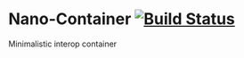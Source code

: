 # Nano-Container [![Build Status](https://travis-ci.org/snapshotpl/nano-container.svg?branch=master)](https://travis-ci.org/snapshotpl/nano-container)
Minimalistic interop container
